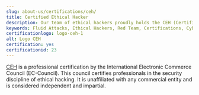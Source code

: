 ```yaml
---
slug: about-us/certifications/ceh/
title: Certified Ethical Hacker
description: Our team of ethical hackers proudly holds the CEH (Certified Ethical Hacker) certification, among many others.
keywords: Fluid Attacks, Ethical Hackers, Red Team, Certifications, Cybersecurity, Pentesters, Whitehat Hackers, CEH
certificationlogo: logo-ceh-1
alt: Logo CEH
certification: yes
certificationid: 23
---
```


[CEH](https://www.eccouncil.org/programs/certified-ethical-hacker-ceh/)
is a professional certification
by the International Electronic Commerce Council (EC-Council).
This council certifies professionals
in the security discipline of ethical hacking.
It is unaffiliated with any commercial entity
and is considered independent and impartial.
